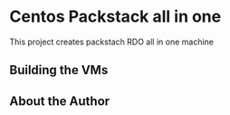 # Centos Packstack all in one

This project creates packstach RDO all in one machine

## Building the VMs




## About the Author


